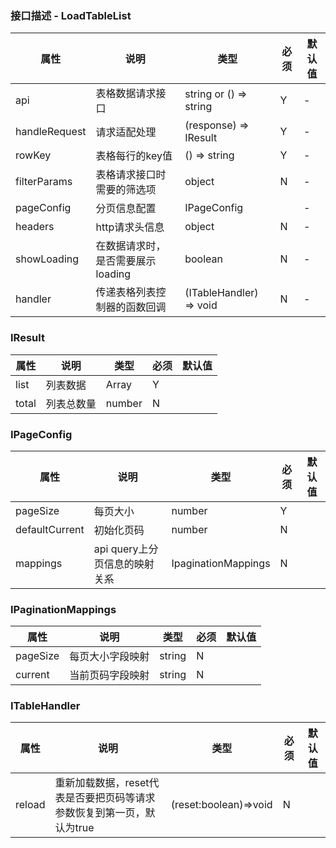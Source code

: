 ### 接口描述 - LoadTableList
| 属性          | 说明                              | 类型                    | 必须 | 默认值 |
| ------------- | --------------------------------- | ----------------------- | ---- | ------ |
| api           | 表格数据请求接口                  | string or () => string  | Y    | -      |
| handleRequest | 请求适配处理                      | (response) => IResult   | Y    | -      |
| rowKey        | 表格每行的key值                   | () => string            | Y    | -      |
| filterParams  | 表格请求接口时需要的筛选项        | object                  | N    | -      |
| pageConfig    | 分页信息配置                      | IPageConfig             |      | -      |
| headers       | http请求头信息                    | object                  | N    | -      |
| showLoading   | 在数据请求时，是否需要展示loading | boolean                 | N    | -      |
| handler       | 传递表格列表控制器的函数回调      | (ITableHandler) => void | N    | -      |


### IResult
| 属性  | 说明       | 类型       | 必须 | 默认值 |
| ----- | ---------- | ---------- | ---- | ------ |
| list  | 列表数据   | Array<any> | Y    |        |
| total | 列表总数量 | number     | N    |        |

### IPageConfig
| 属性           | 说明                          | 类型                | 必须 | 默认值 |
| -------------- | ----------------------------- | ------------------- | ---- | ------ |
| pageSize       | 每页大小                      | number              | Y    |        |
| defaultCurrent | 初始化页码                    | number              | N    |        |
| mappings       | api query上分页信息的映射关系 | IpaginationMappings | N    |        |

### IPaginationMappings
| 属性     | 说明             | 类型   | 必须 | 默认值 |
| -------- | ---------------- | ------ | ---- | ------ |
| pageSize | 每页大小字段映射 | string | N    |        |
| current  | 当前页码字段映射 | string | N    |        |

### ITableHandler
| 属性   | 说明                                                                  | 类型                  | 必须 | 默认值 |
| ------ | --------------------------------------------------------------------- | --------------------- | ---- | ------ |
| reload | 重新加载数据，reset代表是否要把页码等请求参数恢复到第一页，默认为true | (reset:boolean)=>void | N    |        |